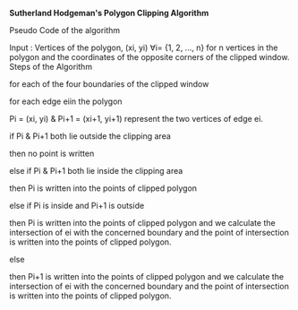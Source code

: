 **Sutherland Hodgeman's Polygon Clipping Algorithm**

Pseudo Code of the algorithm

Input : Vertices of the polygon, (xi, yi) ∀i= {1, 2, ..., n} for n vertices in the polygon and the coordinates of the opposite corners of the clipped window.
Steps of the Algorithm

for each of the four boundaries of the clipped window

for each edge eiin the polygon

Pi = (xi, yi) & Pi+1 = (xi+1, yi+1) represent the two vertices of edge ei.

if Pi & Pi+1 both lie outside the clipping area

then no point is written

else if Pi & Pi+1 both lie inside the clipping area

then Pi is written into the points of clipped polygon

else if Pi is inside and Pi+1 is outside

then Pi is written into the points of clipped polygon and we calculate the intersection of ei with the concerned boundary and the point of intersection is written into the points of clipped polygon.

else

then Pi+1 is written into the points of clipped polygon and we calculate the intersection of ei with the concerned boundary and the point of intersection is written into the points of clipped polygon.



